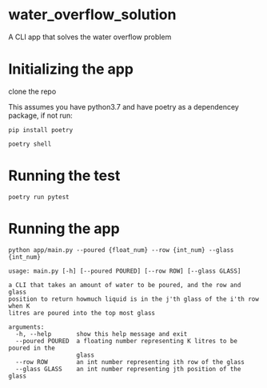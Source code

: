 # water_overflow_solution
A CLI app that solves the water overflow problem



# Initializing the app
clone the repo

This assumes you have python3.7 and have poetry as a dependencey package, if not run:

``pip install poetry``

``poetry shell``

# Running the test

``poetry run pytest``

# Running the app

``python app/main.py --poured {float_num} --row {int_num} --glass {int_num}``

```
usage: main.py [-h] [--poured POURED] [--row ROW] [--glass GLASS]

a CLI that takes an amount of water to be poured, and the row and glass
position to return howmuch liquid is in the j'th glass of the i'th row when K
litres are poured into the top most glass

arguments:
  -h, --help       show this help message and exit
  --poured POURED  a floating number representing K litres to be poured in the
                   glass
  --row ROW        an int number representing ith row of the glass
  --glass GLASS    an int number representing jth position of the glass
```